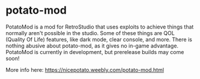 # potato-mod
PotatoMod is a mod for RetroStudio that uses exploits to achieve things that normally aren't possible in the studio. Some of these things are QOL (Quality Of Life) features, like dark mode, clear console, and more. There is nothing abusive about potato-mod, as it gives no in-game advantage. PotatoMod is currently in development, but prerelease builds may come soon!

More info here: https://nicepotato.weebly.com/potato-mod.html
